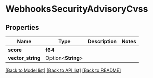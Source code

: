 # WebhooksSecurityAdvisoryCvss

## Properties

Name | Type | Description | Notes
------------ | ------------- | ------------- | -------------
**score** | **f64** |  | 
**vector_string** | Option<**String**> |  | 

[[Back to Model list]](../README.md#documentation-for-models) [[Back to API list]](../README.md#documentation-for-api-endpoints) [[Back to README]](../README.md)


